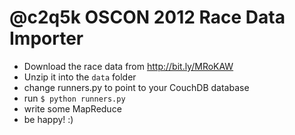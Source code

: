 # @c2q5k OSCON 2012 Race Data Importer

* Download the race data from http://bit.ly/MRoKAW
* Unzip it into the `data` folder
* change runners.py to point to your CouchDB database
* run `$ python runners.py`
* write some MapReduce
* be happy! :)

